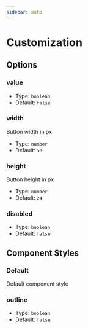 ```yaml
---
sidebar: auto
---
```


# Customization

## Options

### value

-   Type: `boolean`
-   Default: `false`

### width

Button width in px

-   Type: `number`
-   Default: `50`

### height

Button height in px

-   Type: `number`
-   Default: `24`

### disabled

-   Type: `boolean`
-   Default: `false`

## Component Styles

### Default

Default component style
<basic v-bind="{state: false}"/>

### outline

-   Type: `boolean`
-   Default: `false`

<Outline />
